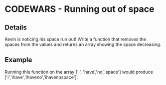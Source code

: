 # CODEWARS - Running out of space

## Details

Kevin is noticing his space run out! Write a function that removes the spaces from the values and returns an array showing the space decreasing. 

## Example

Running this function on the array ['i', 'have','no','space'] would produce ['i','ihave','ihaveno','ihavenospace'].

